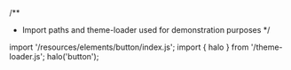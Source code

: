 <!--
type: template
name: button
-->
/**
 * Import paths and theme-loader used for demonstration purposes
 */

import '/resources/elements/button/index.js';
import { halo } from '/theme-loader.js';
halo('button');
